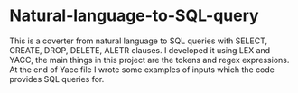 # Natural-language-to-SQL-query

This is a coverter from natural language to SQL queries with SELECT, CREATE, DROP, DELETE, ALETR clauses. I developed it using LEX and YACC, the main things in this project are the tokens and regex expressions. At the end of Yacc file I wrote some examples of inputs which the code provides SQL queries for.
